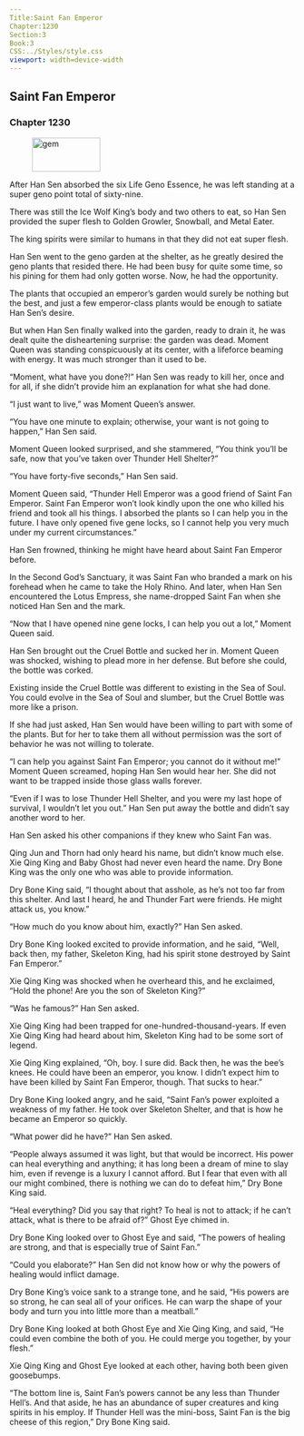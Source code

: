 ```yaml
---
Title:Saint Fan Emperor 
Chapter:1230 
Section:3 
Book:3 
CSS:../Styles/style.css 
viewport: width=device-width
---
```

  
## Saint Fan Emperor
### Chapter 1230
  
<figure>
	<img src="../Images/gem.gif" alt="gem" id="gem" width="120" height="60" />
</figure>
  

  
After Han Sen absorbed the six Life Geno Essence, he was left standing at a super geno point total of sixty-nine.

There was still the Ice Wolf King’s body and two others to eat, so Han Sen provided the super flesh to Golden Growler, Snowball, and Metal Eater.

The king spirits were similar to humans in that they did not eat super flesh.

Han Sen went to the geno garden at the shelter, as he greatly desired the geno plants that resided there. He had been busy for quite some time, so his pining for them had only gotten worse. Now, he had the opportunity.

The plants that occupied an emperor’s garden would surely be nothing but the best, and just a few emperor-class plants would be enough to satiate Han Sen’s desire.

But when Han Sen finally walked into the garden, ready to drain it, he was dealt quite the disheartening surprise: the garden was dead. Moment Queen was standing conspicuously at its center, with a lifeforce beaming with energy. It was much stronger than it used to be.

“Moment, what have you done?!” Han Sen was ready to kill her, once and for all, if she didn’t provide him an explanation for what she had done.

“I just want to live,” was Moment Queen’s answer.

“You have one minute to explain; otherwise, your want is not going to happen,” Han Sen said.

Moment Queen looked surprised, and she stammered, “You think you’ll be safe, now that you’ve taken over Thunder Hell Shelter?”

“You have forty-five seconds,” Han Sen said.

Moment Queen said, “Thunder Hell Emperor was a good friend of Saint Fan Emperor. Saint Fan Emperor won’t look kindly upon the one who killed his friend and took all his things. I absorbed the plants so I can help you in the future. I have only opened five gene locks, so I cannot help you very much under my current circumstances.”

Han Sen frowned, thinking he might have heard about Saint Fan Emperor before.

In the Second God’s Sanctuary, it was Saint Fan who branded a mark on his forehead when he came to take the Holy Rhino. And later, when Han Sen encountered the Lotus Empress, she name-dropped Saint Fan when she noticed Han Sen and the mark.

“Now that I have opened nine gene locks, I can help you out a lot,” Moment Queen said.

Han Sen brought out the Cruel Bottle and sucked her in. Moment Queen was shocked, wishing to plead more in her defense. But before she could, the bottle was corked.

Existing inside the Cruel Bottle was different to existing in the Sea of Soul. You could evolve in the Sea of Soul and slumber, but the Cruel Bottle was more like a prison.

If she had just asked, Han Sen would have been willing to part with some of the plants. But for her to take them all without permission was the sort of behavior he was not willing to tolerate.

“I can help you against Saint Fan Emperor; you cannot do it without me!” Moment Queen screamed, hoping Han Sen would hear her. She did not want to be trapped inside those glass walls forever.

“Even if I was to lose Thunder Hell Shelter, and you were my last hope of survival, I wouldn’t let you out.” Han Sen put away the bottle and didn’t say another word to her.

Han Sen asked his other companions if they knew who Saint Fan was.

Qing Jun and Thorn had only heard his name, but didn’t know much else. Xie Qing King and Baby Ghost had never even heard the name. Dry Bone King was the only one who was able to provide information.

Dry Bone King said, “I thought about that asshole, as he’s not too far from this shelter. And last I heard, he and Thunder Fart were friends. He might attack us, you know.”

“How much do you know about him, exactly?” Han Sen asked.

Dry Bone King looked excited to provide information, and he said, “Well, back then, my father, Skeleton King, had his spirit stone destroyed by Saint Fan Emperor.”

Xie Qing King was shocked when he overheard this, and he exclaimed, “Hold the phone! Are you the son of Skeleton King?”

“Was he famous?” Han Sen asked.

Xie Qing King had been trapped for one-hundred-thousand-years. If even Xie Qing King had heard about him, Skeleton King had to be some sort of legend.

Xie Qing King explained, “Oh, boy. I sure did. Back then, he was the bee’s knees. He could have been an emperor, you know. I didn’t expect him to have been killed by Saint Fan Emperor, though. That sucks to hear.”

Dry Bone King looked angry, and he said, “Saint Fan’s power exploited a weakness of my father. He took over Skeleton Shelter, and that is how he became an Emperor so quickly.

“What power did he have?” Han Sen asked.

“People always assumed it was light, but that would be incorrect. His power can heal everything and anything; it has long been a dream of mine to slay him, even if revenge is a luxury I cannot afford. But I fear that even with all our might combined, there is nothing we can do to defeat him,” Dry Bone King said.

“Heal everything? Did you say that right? To heal is not to attack; if he can’t attack, what is there to be afraid of?” Ghost Eye chimed in.

Dry Bone King looked over to Ghost Eye and said, “The powers of healing are strong, and that is especially true of Saint Fan.”

“Could you elaborate?” Han Sen did not know how or why the powers of healing would inflict damage.

Dry Bone King’s voice sank to a strange tone, and he said, “His powers are so strong, he can seal all of your orifices. He can warp the shape of your body and turn you into little more than a meatball.”

Dry Bone King looked at both Ghost Eye and Xie Qing King, and said, “He could even combine the both of you. He could merge you together, by your flesh.”

Xie Qing King and Ghost Eye looked at each other, having both been given goosebumps.

“The bottom line is, Saint Fan’s powers cannot be any less than Thunder Hell’s. And that aside, he has an abundance of super creatures and king spirits in his employ. If Thunder Hell was the mini-boss, Saint Fan is the big cheese of this region,” Dry Bone King said.